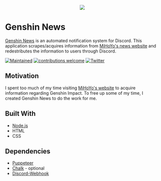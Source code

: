 <p align="center"><img src="https://genshinnews.com/src/logo.png"></p>  

# Genshin News
[Genshin News](https://genshinnews.com) is an automated notification system for Discord. This application scrapes/acquires information from [MiHoYo's news website](https://genshin.mihoyo.com/en/news) and redestributes the information to users through Discord. 

[![Maintained](https://img.shields.io/maintenance/yes/2021)](https://github.com/ptrlrd/Genshin-News/commits/main) 
[![contributions welcome](https://img.shields.io/badge/contributions-welcome-brightgreen.svg?style=flat)](https://github.com/ptrlrd/Genshin-News/issues) 
[![Twitter](https://img.shields.io/twitter/follow/ptrlrd)](https://twitter.com/ptrlrd) 

## Motivation
I spent too much of my time visiting [MiHoYo's website](https://genshin.mihoyo.com/en/news) to acquire information regarding Genshin Impact. To free up some of my time, I created Genshin News to do the work for me.

## Built With
* [Node.js](https://nodejs.org/en/)
* HTML
* CSS

## Dependencies
* [Puppeteer](https://github.com/puppeteer/puppeteer)
* [Chalk](https://www.npmjs.com/package/chalk) - optional
* [Discord-Webhook](https://www.npmjs.com/package/webhook-discord)

